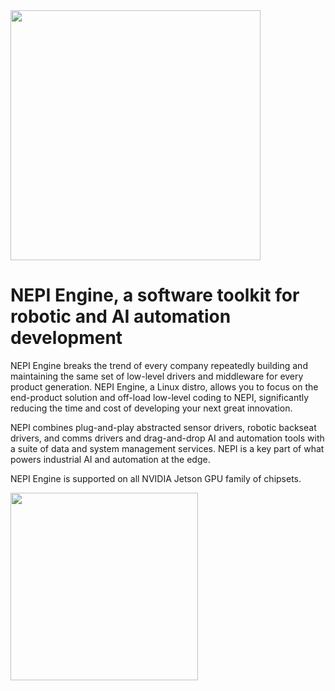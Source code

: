 <img src="https://github.com/numurus-nepi/nepi-edge/assets/140538444/15d6541a-1c57-4fab-a3df-2528b93a061f" width="400px">

# NEPI Engine, a software toolkit for robotic and AI automation development

NEPI Engine breaks the trend of every company repeatedly building and maintaining the same set of low-level drivers and middleware for every product generation. NEPI Engine, a Linux distro, allows you to focus on the end-product solution and off-load low-level coding to NEPI, significantly reducing the time and cost of  developing your next great innovation.

NEPI combines plug-and-play abstracted sensor drivers, robotic backseat drivers, and comms drivers and drag-and-drop AI and automation tools with a suite of data and system management services. NEPI is a key part of what powers industrial AI and automation at the edge.

NEPI Engine is supported on all NVIDIA Jetson GPU family of chipsets.

<img src="https://github.com/numurus-nepi/nepi-edge/assets/140538444/ec1426a4-f5a5-46db-8bf1-26db3fc820c0" width="300px">
